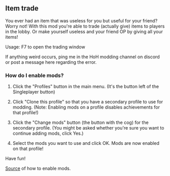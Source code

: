 ## Item trade
You ever had an item that was useless for you but useful for your friend? Worry not!
With this mod you're able to trade (actually give) items to players in the lobby.
Or make yourself useless and your friend OP by giving all your items!

Usage:
F7 to open the trading window

If anything weird occurs, ping me in the HoH modding channel on discord or post a message here regarding the error.


### How do I enable mods?
1. Click the "Profiles" button in the main menu. (It's the button left of the Singleplayer button)

2. Click "Clone this profile" so that you have a secondary profile to use for modding. (Note: Enabling mods on a profile disables achievements for that profile!)

3. Click the "Change mods" button (the button with the cog) for the secondary profile. (You might be asked whether you're sure you want to continue adding mods, click Yes.)

4. Select the mods you want to use and click OK. Mods are now enabled on that profile!

Have fun!

[Source](https://steamcommunity.com/app/677120/discussions/0/1734340257882962708/) of how to enable mods.
